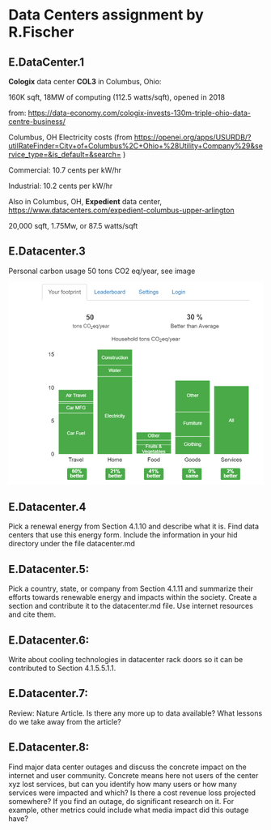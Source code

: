 # Data Centers assignment by R.Fischer

## E.DataCenter.1

**Cologix** data center **COL3** in Columbus, Ohio: 

160K sqft, 18MW of computing (112.5 watts/sqft), opened in 2018

from: <https://data-economy.com/cologix-invests-130m-triple-ohio-data-centre-business/>

Columbus, OH Electricity costs (from <https://openei.org/apps/USURDB/?utilRateFinder=City+of+Columbus%2C+Ohio+%28Utility+Company%29&service_type=&is_default=&search=>
)

Commercial: 10.7 cents per kW/hr 

Industrial: 10.2 cents per kW/hr

Also in Columbus, OH,  **Expedient** data center, <https://www.datacenters.com/expedient-columbus-upper-arlington>

20,000 sqft,
1.75Mw, or 87.5 watts/sqft

## E.Datacenter.3

Personal carbon usage 50 tons CO2 eq/year, see image

![](images/personalcarbon.PNG)

## E.Datacenter.4

Pick a renewal energy from Section 4.1.10 and describe what it is. Find data centers that use this energy form. Include the information in your hid directory under the file datacenter.md

## E.Datacenter.5:

Pick a country, state, or company from Section 4.1.11 and summarize their efforts towards renewable energy and impacts within the society. Create a section and contribute it to the datacenter.md file. Use internet resources and cite them.
## E.Datacenter.6:

Write about cooling technologies in datacenter rack doors so it can be contributed to Section 4.1.5.5.1.1.
## E.Datacenter.7:

Review: Nature Article. Is there any more up to data available? What lessons do we take away from the article?
## E.Datacenter.8:

Find major data center outages and discuss the concrete impact on the internet and user community. Concrete means here not users of the center xyz lost services, but can you identify how many users or how many services were impacted and which? Is there a cost revenue loss projected somewhere? If you find an outage, do significant research on it. For example, other metrics could include what media impact did this outage have?
